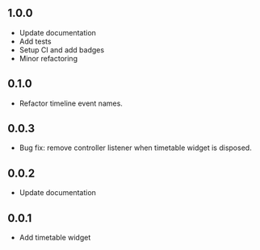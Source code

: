 
## 1.0.0

* Update documentation
* Add tests
* Setup CI and add badges
* Minor refactoring

## 0.1.0

* Refactor timeline event names.

## 0.0.3

* Bug fix: remove controller listener when timetable widget is disposed.


## 0.0.2

* Update documentation

## 0.0.1

* Add timetable widget





